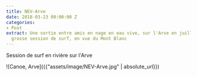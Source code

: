```yaml
---
title: NEV-Arve
date: 2018-03-23 00:00:00 Z
categories:
- Post
extract: Une sortie entre amis en nage en eau vive, sur l'Arve en juillet avec une
  grosse session de surf, en vue du Mont Blanc
---
```


Session de surf en rivière sur l'Arve

![Canoe, Arve]({{"assets/image/NEV-Arve.jpg" | absolute_url}})